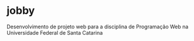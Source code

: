# jobby
Desenvolvimento de projeto web para a disciplina de Programação Web na Universidade Federal de Santa Catarina
